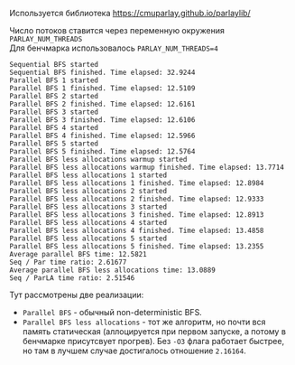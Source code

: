 Используется библиотека https://cmuparlay.github.io/parlaylib/

Число потоков ставится через переменную окружения ```PARLAY_NUM_THREADS```  
Для бенчмарка использовалось ```PARLAY_NUM_THREADS=4```

```
Sequential BFS started
Sequential BFS finished. Time elapsed: 32.9244
Parallel BFS 1 started
Parallel BFS 1 finished. Time elapsed: 12.5109
Parallel BFS 2 started
Parallel BFS 2 finished. Time elapsed: 12.6161
Parallel BFS 3 started
Parallel BFS 3 finished. Time elapsed: 12.6106
Parallel BFS 4 started
Parallel BFS 4 finished. Time elapsed: 12.5966
Parallel BFS 5 started
Parallel BFS 5 finished. Time elapsed: 12.5764
Parallel BFS less allocations warmup started
Parallel BFS less allocations warmup finished. Time elapsed: 13.7714
Parallel BFS less allocations 1 started
Parallel BFS less allocations 1 finished. Time elapsed: 12.8984
Parallel BFS less allocations 2 started
Parallel BFS less allocations 2 finished. Time elapsed: 12.9333
Parallel BFS less allocations 3 started
Parallel BFS less allocations 3 finished. Time elapsed: 12.8913
Parallel BFS less allocations 4 started
Parallel BFS less allocations 4 finished. Time elapsed: 13.4858
Parallel BFS less allocations 5 started
Parallel BFS less allocations 5 finished. Time elapsed: 13.2355
Average parallel BFS time: 12.5821
Seq / Par time ratio: 2.61677
Average parallel BFS less allocations time: 13.0889
Seq / ParLA time ratio: 2.51546
```

Тут рассмотрены две реализации:
- `Parallel BFS` - обычный non-deterministic BFS.
- `Parallel BFS less allocations` - тот же алгоритм, 
но почти вся память статическая (аллоцируется при первом запуске, 
а потому в бенчмарке присутсвует прогрев). Без `-O3` флага работает быстрее, 
но там в лучшем случае достигалось отношение `2.16164`.
